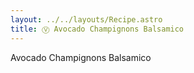 ```yaml
---
layout: ../../layouts/Recipe.astro
title: Ⓥ Avocado Champignons Balsamico
---
```

Avocado Champignons Balsamico
